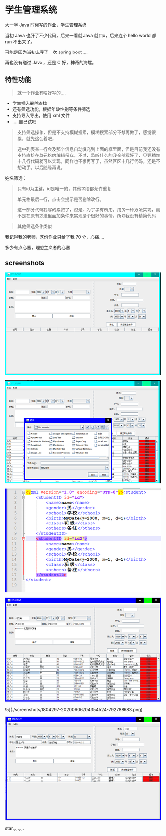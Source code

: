 # 学生管理系统

大一学 Java 时候写的作业，学生管理系统

当初 Java 也肝了不少代码，后来一看就 Java 就口x，后来连个 hello world 都 run 不出来了。

可能是因为当初去写了一次 spring boot ....

再也没有碰过 Java ，还是 C 好，神奇的海螺。

## 特性功能

> 就一个作业有啥好写的....


+ 学生插入删除查找
+ 还有筛选功能，根据年龄性别等条件筛选
+ 支持导入导出，使用 xml 文件
+ .....自己试吧

> 支持筛选操作，但是不支持模糊搜索，模糊搜索部分不想再做了，感觉很累，就先这么着吧，
>
>选中列表某一行会及那个信息自动填充到上面的框里面，但是目前我还没有支持直接在单元格内编辑保存，不过，监听什么的我全部写好了，只要稍加十几行代码就可以实现，同样也不想再写了，虽然区区十几行代码，还是不想动手。以后随缘再说。

姓名筛选：
> 只有id为主键，id是唯一的，其他字段都允许重复
>
>单元格最后一行，点击会提示是否删除改行。
>
>这一部分代码我写的累赘了，但是，为了学有所用，用另一种方法实现，而不是在原有方法里面加条件来实现是个很好的事情，所以我没有精简代码

>其他筛选条件类似

我记得我的老师，这份作业只给了我 70 分，心痛....

多少有点心塞，理想主义者的心塞

## screenshots

![1](./screenshots/1804297-20200606203439552-846437720.png)

![2](./screenshots/1804297-20200606203632404-78456335.png)

![3](./screenshots/1804297-20200606203844206-706785327.png)

![4](./screenshots/1804297-20200606204313198-1596320242.png)

!5](./screenshots/1804297-20200606204354524-792788683.png)

![6](./screenshots/1804297-20200606204433722-353106527.png)



star.,.,.,.,.
